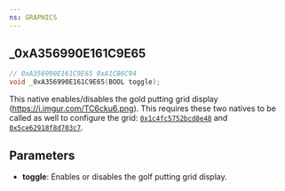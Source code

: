 ```yaml
---
ns: GRAPHICS
---
```

## _0xA356990E161C9E65

```c
// 0xA356990E161C9E65 0xA1CB6C94
void _0xA356990E161C9E65(BOOL toggle);
```

This native enables/disables the gold putting grid display (https://i.imgur.com/TC6cku6.png).
This requires these two natives to be called as well to configure the grid: [`0x1c4fc5752bcd8e48`](https://runtime.fivem.net/doc/reference.html#_0x1C4FC5752BCD8E48) and [`0x5ce62918f8d703c7`](https://runtime.fivem.net/doc/reference.html#_0x5CE62918F8D703C7).



## Parameters
* **toggle**: Enables or disables the golf putting grid display.

